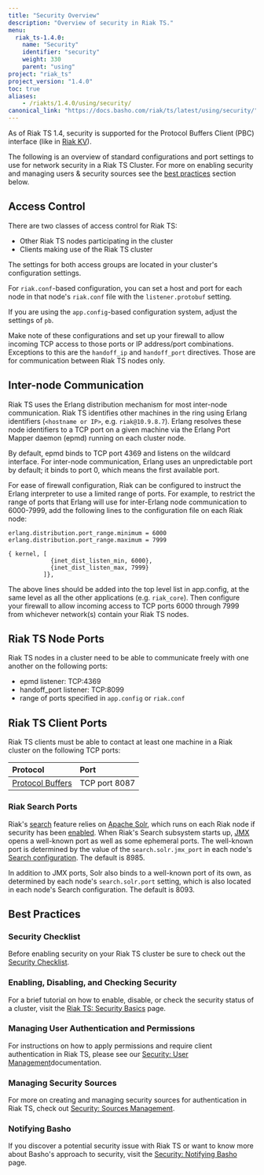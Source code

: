 ```yaml
---
title: "Security Overview"
description: "Overview of security in Riak TS."
menu:
  riak_ts-1.4.0:
    name: "Security"
    identifier: "security"
    weight: 330
    parent: "using"
project: "riak_ts"
project_version: "1.4.0"
toc: true
aliases:
    - /riakts/1.4.0/using/security/
canonical_link: "https://docs.basho.com/riak/ts/latest/using/security/"
---
```


[config reference search]: /riak/kv/2.1.4/configuring/reference/#search
[config search enabling]: /riak/kv/2.1.4/configuring/search/#enabling-riak-search
[JMX]: http://www.oracle.com/technetwork/java/javase/tech/javamanagement-140525.html
[Solr]: http://lucene.apache.org/solr/
[usage search]: /riak/kv/2.1.4/developing/usage/search

As of Riak TS 1.4, security is supported for the Protocol Buffers Client (PBC) interface (like in [Riak KV](/riak/kv/)).

The following is an overview of standard configurations and port settings to use for network security in a Riak TS Cluster. For more on enabling security and managing users & security sources see the [best practices](#best-practices) section below.

## Access Control

There are two classes of access control for Riak TS:

* Other Riak TS nodes participating in the cluster
* Clients making use of the Riak TS cluster

The settings for both access groups are located in your cluster's
configuration settings.

For `riak.conf`-based configuration, you can set a host and port for each node in that node's `riak.conf` file with the `listener.protobuf` setting.

If you are using the `app.config`-based configuration system, adjust the settings of `pb`.

Make note of these configurations and set up your firewall to allow
incoming TCP access to those ports or IP address/port combinations.
Exceptions to this are the `handoff_ip` and `handoff_port` directives.
Those are for communication between Riak TS nodes only.

## Inter-node Communication

Riak TS uses the Erlang distribution mechanism for most inter-node
communication. Riak TS identifies other machines in the ring using Erlang
identifiers (`<hostname or IP>`, e.g. `riak@10.9.8.7`). Erlang resolves
these node identifiers to a TCP port on a given machine via the Erlang
Port Mapper daemon (epmd) running on each cluster node.

By default, epmd binds to TCP port 4369 and listens on the wildcard
interface. For inter-node communication, Erlang uses an unpredictable
port by default; it binds to port 0, which means the first available
port.

For ease of firewall configuration, Riak can be configured
to instruct the Erlang interpreter to use a limited range
of ports. For example, to restrict the range of ports that Erlang will
use for inter-Erlang node communication to 6000-7999, add the following
lines to the configuration file on each Riak node:

```riakconf
erlang.distribution.port_range.minimum = 6000
erlang.distribution.port_range.maximum = 7999
```

```appconfig
{ kernel, [
            {inet_dist_listen_min, 6000},
            {inet_dist_listen_max, 7999}
          ]},
```

The above lines should be added into the top level list in app.config,
at the same level as all the other applications (e.g. `riak_core`).
Then configure your firewall to allow incoming access to TCP ports 6000
through 7999 from whichever network(s) contain your Riak TS nodes.

## Riak TS Node Ports

Riak TS nodes in a cluster need to be able to communicate freely with one
another on the following ports:

* epmd listener: TCP:4369
* handoff_port listener: TCP:8099
* range of ports specified in `app.config` or `riak.conf`

## Riak TS Client Ports

Riak TS clients must be able to contact at least one machine in a Riak
cluster on the following TCP ports:

Protocol | Port
:--------|:----
<a href="http://docs.basho.com/riak/kv/2.1.4/developing/api/protocol-buffers/">Protocol Buffers</a> | TCP port 8087

### Riak Search Ports

Riak's [search][usage search] feature relies on [Apache Solr][Solr], which runs on each Riak node if security has been [enabled][config search enabling]. When Riak's Search subsystem starts up, [JMX][JMX] opens a well-known port as well as some ephemeral ports. The well-known port is determined by the value of the `search.solr.jmx_port` in each node's [Search configuration][config reference search]. The default is 8985.

In addition to JMX ports, Solr also binds to a well-known port of its
own, as determined by each node's `search.solr.port` setting, which is
also located in each node's Search configuration. The default is 8093.

## Best Practices

### Security Checklist

Before enabling security on your Riak TS cluster be sure to check out the [Security Checklist](./checklist).

### Enabling, Disabling, and Checking Security

For a brief tutorial on how to enable, disable, or check the security status of a cluster, visit the [Riak TS: Security Basics](./basics) page.

### Managing User Authentication and Permissions

For instructions on how to apply permissions and require client authentication in Riak TS, please see our [Security: User Management](./user-management)documentation.

### Managing Security Sources

For more on creating and managing security sources for authentication in Riak TS, check out [Security: Sources Management](./sources-management).

### Notifying Basho

If you discover a potential security issue with Riak TS or want to know more about Basho's approach to security, visit the [Security: Notifying Basho](./notify-basho) page.
